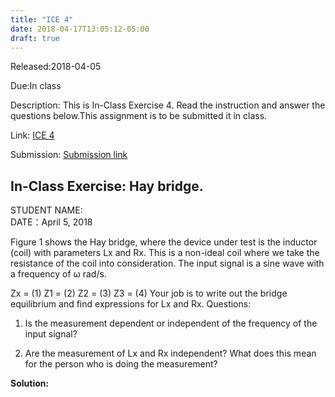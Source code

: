```yaml
---
title: "ICE 4"
date: 2018-04-17T13:05:12-05:00
draft: true
---
```


Released:2018-04-05

Due:In class

Description:
This is In-Class Exercise 4. Read the instruction and answer the questions below.This assignment is to be submitted it in class.

Link: [ICE 4](https://github.com/ABE425/data/blob/lia/ICE/ICE_CircuitAnalysis.pdf)

Submission: [Submission link](?)

## In-Class Exercise: Hay bridge.

STUDENT NAME:  
DATE：April 5, 2018


Figure 1 shows the Hay bridge, where the device under test is the inductor (coil) with parameters Lx and Rx. This is a non-ideal coil where we take the resistance of the coil into consideration. The input signal is a sine wave with a frequency of ω rad/s.

Zx =                                           (1)
Z1 =                                           (2)
Z2 =                                           (3)
Z3 =                                           (4)
Your job is to write out the bridge equilibrium and find expressions for Lx and Rx.
Questions:
1) Is the measurement dependent or independent of the frequency of the input signal?

2) Are the measurement of Lx and Rx independent? What does this mean for the person who is
doing the measurement?


**Solution:**
